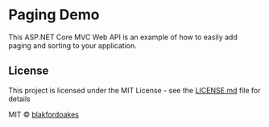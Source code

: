 # Paging Demo

This ASP.NET Core MVC Web API is an example of how to easily add paging and sorting to your application.

## License
This project is licensed under the MIT License - see the [LICENSE.md](LICENSE.md) file for details

MIT © [blakfordoakes]()